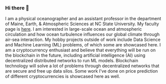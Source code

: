 ### Hi there 👋

I am a physical oceanographer and an assistant professor in the department of Maine, Earth, & Atmospheric Sciences at NC State University.  My faculty page is [here](https://meas.sciences.ncsu.edu/people/spbishop/).  I am interested in large-scale ocean and atmospheric circulation and how ocean turbulence influences our global climate through air-sea interaction.  My hobby projects outside of work include Data Science and Machine Learning (ML) problems, of which some are showcased here.  I am a cryptocurrency enthusiast and believe that everything will be run on the blockchain in the future, including artificial intelligence (AI) using decentralized distributed networks to run ML models.  Blockchain technology will solve a lot of problems through decentralized networks that are secure and free up data silos.  Some work I've done on price prediction of different cryptocurrencies is showcased here as well.      

<!--
**stu-bishop/stu-bishop** is a ✨ _special_ ✨ repository because its `README.md` (this file) appears on your GitHub profile.

Here are some ideas to get you started:

- 🔭 I’m currently working on ...
- 🌱 I’m currently learning ...
- 👯 I’m looking to collaborate on ...
- 🤔 I’m looking for help with ...
- 💬 Ask me about ...
- 📫 How to reach me: ...
- 😄 Pronouns: ...
- ⚡ Fun fact: ...
-->
